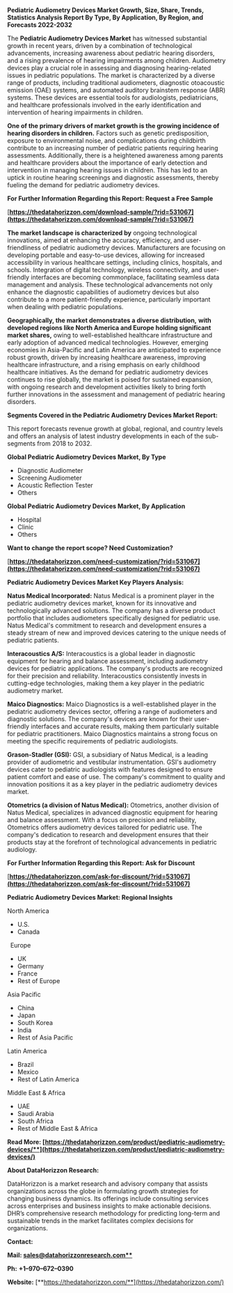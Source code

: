 ﻿**Pediatric Audiometry Devices Market Growth, Size, Share, Trends, Statistics Analysis Report By Type, By Application, By Region, and Forecasts 2022-2032**


The **Pediatric Audiometry Devices Market** has witnessed substantial growth in recent years, driven by a combination of technological advancements, increasing awareness about pediatric hearing disorders, and a rising prevalence of hearing impairments among children. Audiometry devices play a crucial role in assessing and diagnosing hearing-related issues in pediatric populations. The market is characterized by a diverse range of products, including traditional audiometers, diagnostic otoacoustic emission (OAE) systems, and automated auditory brainstem response (ABR) systems. These devices are essential tools for audiologists, pediatricians, and healthcare professionals involved in the early identification and intervention of hearing impairments in children.

**One of the primary drivers of market growth is the growing incidence of hearing disorders in children.** Factors such as genetic predisposition, exposure to environmental noise, and complications during childbirth contribute to an increasing number of pediatric patients requiring hearing assessments. Additionally, there is a heightened awareness among parents and healthcare providers about the importance of early detection and intervention in managing hearing issues in children. This has led to an uptick in routine hearing screenings and diagnostic assessments, thereby fueling the demand for pediatric audiometry devices. 

**For Further Information Regarding this Report: Request a Free Sample**	

[**https://thedatahorizzon.com/download-sample/?rid=531067](https://thedatahorizzon.com/download-sample/?rid=531067)** 

**The market landscape is characterized by** ongoing technological innovations, aimed at enhancing the accuracy, efficiency, and user-friendliness of pediatric audiometry devices. Manufacturers are focusing on developing portable and easy-to-use devices, allowing for increased accessibility in various healthcare settings, including clinics, hospitals, and schools. Integration of digital technology, wireless connectivity, and user-friendly interfaces are becoming commonplace, facilitating seamless data management and analysis. These technological advancements not only enhance the diagnostic capabilities of audiometry devices but also contribute to a more patient-friendly experience, particularly important when dealing with pediatric populations.

**Geographically, the market demonstrates a diverse distribution,** **with developed regions like North America and Europe holding significant market shares,** owing to well-established healthcare infrastructure and early adoption of advanced medical technologies. However, emerging economies in Asia-Pacific and Latin America are anticipated to experience robust growth, driven by increasing healthcare awareness, improving healthcare infrastructure, and a rising emphasis on early childhood healthcare initiatives. As the demand for pediatric audiometry devices continues to rise globally, the market is poised for sustained expansion, with ongoing research and development activities likely to bring forth further innovations in the assessment and management of pediatric hearing disorders.

**Segments Covered in the Pediatric Audiometry Devices Market Report:**

This report forecasts revenue growth at global, regional, and country levels and offers an analysis of latest industry developments in each of the sub-segments from 2018 to 2032.

**Global Pediatric Audiometry Devices Market, By Type**

- Diagnostic Audiometer
- Screening Audiometer
- Acoustic Reflection Tester
- Others

**Global Pediatric Audiometry Devices Market, By Application**

- Hospital
- Clinic
- Others

**Want to change the report scope? Need Customization?**

[**https://thedatahorizzon.com/need-customization/?rid=531067](https://thedatahorizzon.com/need-customization/?rid=531067)**  

**Pediatric Audiometry Devices Market Key Players Analysis:** 

**Natus Medical Incorporated:** Natus Medical is a prominent player in the pediatric audiometry devices market, known for its innovative and technologically advanced solutions. The company has a diverse product portfolio that includes audiometers specifically designed for pediatric use. Natus Medical's commitment to research and development ensures a steady stream of new and improved devices catering to the unique needs of pediatric patients.

**Interacoustics A/S:** Interacoustics is a global leader in diagnostic equipment for hearing and balance assessment, including audiometry devices for pediatric applications. The company's products are recognized for their precision and reliability. Interacoustics consistently invests in cutting-edge technologies, making them a key player in the pediatric audiometry market.

**Maico Diagnostics:** Maico Diagnostics is a well-established player in the pediatric audiometry devices sector, offering a range of audiometers and diagnostic solutions. The company's devices are known for their user-friendly interfaces and accurate results, making them particularly suitable for pediatric practitioners. Maico Diagnostics maintains a strong focus on meeting the specific requirements of pediatric audiologists.

**Grason-Stadler (GSI):** GSI, a subsidiary of Natus Medical, is a leading provider of audiometric and vestibular instrumentation. GSI's audiometry devices cater to pediatric audiologists with features designed to ensure patient comfort and ease of use. The company's commitment to quality and innovation positions it as a key player in the pediatric audiometry devices market.

**Otometrics (a division of Natus Medical):** Otometrics, another division of Natus Medical, specializes in advanced diagnostic equipment for hearing and balance assessment. With a focus on precision and reliability, Otometrics offers audiometry devices tailored for pediatric use. The company's dedication to research and development ensures that their products stay at the forefront of technological advancements in pediatric audiology.

**For Further Information Regarding this Report: Ask for Discount**	

[**https://thedatahorizzon.com/ask-for-discount/?rid=531067](https://thedatahorizzon.com/ask-for-discount/?rid=531067)** 

**Pediatric Audiometry Devices Market: Regional Insights**

North America

- U.S.
- Canada

` `Europe

- UK
- Germany
- France
- Rest of Europe

Asia Pacific

- China
- Japan
- South Korea
- India
- Rest of Asia Pacific

Latin America

- Brazil
- Mexico
- Rest of Latin America

Middle East & Africa

- UAE
- Saudi Arabia
- South Africa
- Rest of Middle East & Africa

**Read More: [https://thedatahorizzon.com/product/pediatric-audiometry-devices/**](https://thedatahorizzon.com/product/pediatric-audiometry-devices/)** 

**About DataHorizzon Research:**

DataHorizzon is a market research and advisory company that assists organizations across the globe in formulating growth strategies for changing business dynamics. Its offerings include consulting services across enterprises and business insights to make actionable decisions. DHR’s comprehensive research methodology for predicting long-term and sustainable trends in the market facilitates complex decisions for organizations.

**Contact:**

**Mail: [sales@datahorizzonresearch.com**](mailto:sales@datahorizzonresearch.com)**

**Ph:** **+1–970–672–0390**

**Website:** [**https://thedatahorizzon.com/**](https://thedatahorizzon.com/)

